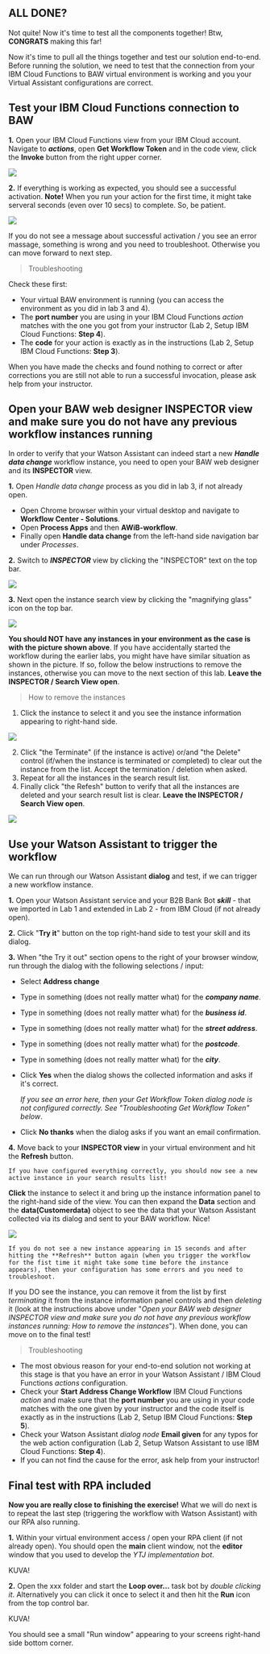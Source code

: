 ## ALL DONE?

Not quite! Now it's time to test all the components together! Btw, **CONGRATS** making this far!

Now it's time to pull all the things together and test our solution end-to-end. Before running the solution, we need to test that the connection from your IBM Cloud Functions to BAW virtual environment is working and you your Virtual Assistant configurations are correct.

## Test your IBM Cloud Functions connection to BAW

**1.** Open your IBM Cloud Functions view from your IBM Cloud account. Navigate to **_actions_**, open **Get Workflow Token** and in the code view, click the **Invoke** button from the right upper corner.

![](./images/invoke_get_token.png)

**2.** If everything is working as expected, you should see a successful activation. **Note!** When you run your action for the first time, it might take serveral seconds (even over 10 secs) to complete. So, be patient.

![](./images/invoke_get_token_result.png)

If you do not see a message about successful activation / you see an error massage, something is wrong and you need to troubleshoot. Otherwise you can move forward to next step.

> Troubleshooting

Check these first:

- Your virtual BAW environment is running (you can access the environment as you did in lab 3 and 4).
- The **port number** you are using in your IBM Cloud Functions _action_ matches with the one you got from your instructor (Lab 2, Setup IBM Cloud Functions: **Step 4**).
- The **code** for your action is exactly as in the instructions (Lab 2, Setup IBM Cloud Functions: **Step 3**).

When you have made the checks and found nothing to correct or after corrections you are still not able to run a successful invocation, please ask help from your instructor.

## Open your BAW web designer INSPECTOR view and make sure you do not have any previous workflow instances running

In order to verify that your Watson Assistant can indeed start a new _**Handle data change**_ workflow instance, you need to open your BAW web designer and its **INSPECTOR** view.

**1.** Open _Handle data change_ process as you did in lab 3, if not already open.

- Open Chrome browser within your virtual desktop and navigate to **Workflow Center - Solutions**.
- Open **Process Apps** and then **AWiB-workflow**.
- Finally open **Handle data change** from the left-hand side navigation bar under _Processes_.

**2.** Switch to _**INSPECTOR**_ view by clicking the "INSPECTOR" text on the top bar.

![](./images/open_inspector.png)

**3.** Next open the instance search view by clicking the "magnifying glass" icon on the top bar.

![](./images/mf.png)

**You should NOT have any instances in your environment as the case is with the picture shown above**. If you have accidentally started the workflow during the earlier labs, you might have have similar situation as shown in the picture. If so, follow the below instructions to remove the instances, otherwise you can move to the next section of this lab. **Leave the INSPECTOR / Search View open**.

> How to remove the instances

1. Click the instance to select it and you see the instance information appearing to right-hand side.

![](./images/delete_instance1.png)

2. Click "the Terminate" (if the instance is active) or/and "the Delete" control (if/when the instance is terminated or completed) to clear out the instance from the list. Accept the termination / deletion when asked.
3. Repeat for all the instances in the search result list.
4. Finally click "the Refesh" button to verify that all the instances are deleted and your search result list is clear. **Leave the INSPECTOR / Search View open**.

![](./images/delete_instance2.png)


## Use your Watson Assistant to trigger the workflow

We can run through our Watson Assistant **dialog** and test, if we can trigger a new workflow instance.

**1.** Open your Watson Assistant service and your B2B Bank Bot _**skill**_ - that we imported in Lab 1 and extended in Lab 2 - from IBM Cloud (if not already open).

**2.** Click "**Try it**" button on the top right-hand side to test your skill and its dialog.

**3.** When "the Try it out" section opens to the right of your browser window, run through the dialog with the following selections / input:

- Select **Address change**
- Type in something (does not really matter what) for the _**company name**_.
- Type in something (does not really matter what) for the _**business id**_.
- Type in something (does not really matter what) for the _**street address**_.
- Type in something (does not really matter what) for the _**postcode**_.
- Type in something (does not really matter what) for the _**city**_.
- Click **Yes** when the dialog shows the collected information and asks if it's correct.

   *If you see an error here, then your Get Workflow Token dialog node is not configured correctly. See "Troubleshooting Get Workflow Token" below*.
- Click **No thanks** when the dialog asks if you want an email confirmation.

**4.** Move back to your **INSPECTOR view** in your virtual environment and hit the **Refresh** button.

``If you have configured everything correctly, you should now see a new active instance in your search results list!``

**Click** the instance to select it and bring up the instance information panel to the right-hand side of the view. You can then expand the **Data** section and the **data(Customerdata)** object to see the data that your Watson Assistant collected via its dialog and sent to your BAW workflow. Nice!

![](./images/new_instance.png)

``If you do not see a new instance appearing in 15 seconds and after hitting the **Refresh** button again (when you trigger the workflow for the fist time it might take some time before the instance appears), then your configuration has some errors and you need to troubleshoot.``

If you DO see the instance, you can remove it from the list by first _terminating_ it from the instance information panel controls and then _deleting_ it (look at the instructions above under "_Open your BAW web designer INSPECTOR view and make sure you do not have any previous workflow instances running: How to remove the instances_"). When done, you can move on to the final test!

> Troubleshooting

- The most obvious reason for your end-to-end solution not working at this stage is that you have an error in your Watson Assistant / IBM Cloud Functions _actions_ configuration.
- Check your **Start Address Change Workflow** IBM Cloud Functions _action_ and make sure that the **port number** you are using in your code matches with the one given by your instructor and the code itself is exactly as in the instructions (Lab 2, Setup IBM Cloud Functions: **Step 5**).
- Check your Watson Assistant _dialog node_ **Email given** for any typos for the web action configuration (Lab 2, Setup Watson Assistant to use IBM Cloud Functions: **Step 4**).
- If you can not find the cause for the error, ask help from your instructor!

## Final test with RPA included

**Now you are really close to finishing the exercise!** What we will do next is to repeat the last step (triggering the workflow with Watson Assistant) with our RPA also running.

**1.** Within your virtual environment access / open your RPA client (if not already open). You should open the **main** client window, not the **editor** window that you used to develop the _YTJ implementation bot_.

KUVA!

**2.** Open the xxx folder and start the **Loop over...** task bot by _double clicking it_. Alternatively you can click it once to select it and then hit the **Run** icon from the top control bar.

KUVA!

You should see a small "Run window" appearing to your screens right-hand side bottom corner.
